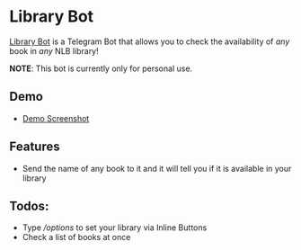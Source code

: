 # Library Bot

[Library Bot](https://t.me/Library13Bot) is a Telegram Bot that allows you to check the availability of _any_ book in _any_ NLB library!

**NOTE**: This bot is currently only for personal use.
  
## Demo

- [Demo Screenshot](https://i.imgur.com/u40qbAL.jpg)

## Features

  - Send the name of any book to it and it will tell you if it is available in your library

## Todos:

  - Type _/options_ to set your library via Inline Buttons
  - Check a list of books at once
